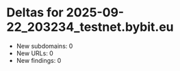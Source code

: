 # Deltas for 2025-09-22_203234_testnet.bybit.eu
- New subdomains: 0
- New URLs: 0
- New findings: 0
